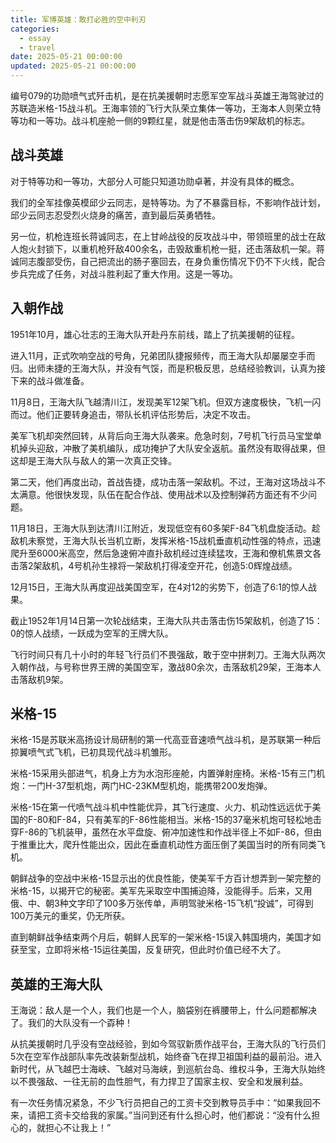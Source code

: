 ```yaml
---
title: 军博英雄：敢打必胜的空中利刃
categories:
  - essay
  - travel
date: 2025-05-21 00:00:00
updated: 2025-05-21 00:00:00
---
```


编号079的功勋喷气式歼击机，是在抗美援朝时志愿军空军战斗英雄王海驾驶过的苏联造米格-15战斗机。王海率领的飞行大队荣立集体一等功，王海本人则荣立特等功和一等功。战斗机座舱一侧的9颗红星，就是他击落击伤9架敌机的标志。

<!-- more -->

## 战斗英雄

对于特等功和一等功，大部分人可能只知道功勋卓著，并没有具体的概念。

我们的全军挂像英模邱少云同志，是特等功。为了不暴露目标，不影响作战计划，邱少云同志忍受烈火烧身的痛苦，直到最后英勇牺牲。

另一位，机枪连班长蒋诚同志，在上甘岭战役的反攻战斗中，带领班里的战士在敌人炮火封锁下，以重机枪歼敌400余名，击毁敌重机枪一挺，还击落敌机一架。蒋诚同志腹部受伤，自己把流出的肠子塞回去，在身负重伤情况下仍不下火线，配合步兵完成了任务，对战斗胜利起了重大作用。这是一等功。

## 入朝作战

1951年10月，雄心壮志的王海大队开赴丹东前线，踏上了抗美援朝的征程。

进入11月，正式吹响空战的号角，兄弟团队捷报频传，而王海大队却屡屡空手而归。出师未捷的王海大队，并没有气馁，而是积极反思，总结经验教训，认真为接下来的战斗做准备。

11月8日，王海大队飞越清川江，发现美军12架飞机。但双方速度极快，飞机一闪而过。他们正要转身追击，带队长机评估形势后，决定不攻击。

美军飞机却突然回转，从背后向王海大队袭来。危急时刻，7号机飞行员马宝堂单机掉头迎敌，冲散了美机编队，成功掩护了大队安全返航。虽然没有取得战果，但这却是王海大队与敌人的第一次真正交锋。

第二天，他们再度出动，首战告捷，成功击落一架敌机。不过，王海对这场战斗不太满意。他很快发现，队伍在配合作战、使用战术以及控制弹药方面还有不少问题。

11月18日，王海大队到达清川江附近，发现低空有60多架F-84飞机盘旋活动。趁敌机未察觉，王海大队长当机立断，发挥米格-15战机垂直机动性强的特点，迅速爬升至6000米高空，然后急速俯冲直扑敌机经过连续猛攻，王海和僚机焦景文各击落2架敌机，4号机孙生禄将一架敌机打得凌空开花，创造5:0辉煌战绩。

12月15日，王海大队再度迎战美国空军，在4对12的劣势下，创造了6∶1的惊人战果。

截止1952年1月14日第一次轮战结束，王海大队共击落击伤15架敌机，创造了15：0的惊人战绩，一跃成为空军的王牌大队。

飞行时间只有几十小时的年轻飞行员们不畏强敌，敢于空中拼刺刀。王海大队两次入朝作战，与号称世界王牌的美国空军，激战80余次，击落敌机29架，王海本人击落敌机9架。

## 米格-15

米格-15是苏联米高扬设计局研制的第一代高亚音速喷气战斗机，是苏联第一种后掠翼喷气式飞机，已初具现代战斗机雏形。

米格-15采用头部进气，机身上方为水泡形座舱，内置弹射座椅。米格-15有三门机炮：一门H-37型机炮，两门HC-23KM型机炮，能携带200发炮弹。

米格-15在第一代喷气战斗机中性能优异，其飞行速度、火力、机动性远远优于美国的F-80和F-84，只有美军的F-86性能相当。米格-15的37毫米机炮可轻松地击穿F-86的飞机装甲，虽然在水平盘旋、俯冲加速性和作战半径上不如F-86，但由于推重比大，爬升性能出众，因此在垂直机动性方面压倒了美国当时的所有同类飞机。

朝鲜战争的空战中米格-15显示出的优良性能，使美军千方百计想弄到一架完整的米格-15，以揭开它的秘密。美军先采取空中围捕迫降，没能得手。后来，又用俄、中、朝3种文字印了100多万张传单，声明驾驶米格-15飞机“投诚”，可得到100万美元的重奖，仍无所获。

直到朝鲜战争结束两个月后，朝鲜人民军的一架米格-15误入韩国境内，美国才如获至宝，立即将米格-15运往美国，反复研究，但此时价值已经不大了。

## 英雄的王海大队

王海说：敌人是一个人，我们也是一个人，脑袋别在裤腰带上，什么问题都解决了。我们的大队没有一个孬种！

从抗美援朝时几乎没有空战经验，到如今驾驭新质作战平台，王海大队的飞行员们5次在空军作战部队率先改装新型战机，始终奋飞在捍卫祖国利益的最前沿。进入新时代，从飞越巴士海峡、飞越对马海峡，到巡航台岛、维权斗争，王海大队始终以不畏强敌、一往无前的血性胆气，有力捍卫了国家主权、安全和发展利益。

有一次任务情况紧急，不少飞行员把自己的工资卡交到教导员手中：“如果我回不来，请把工资卡交给我的家属。”当问到还有什么担心时，他们都说：“没有什么担心的，就担心不让我上！”